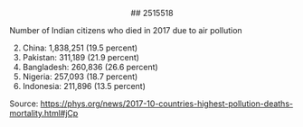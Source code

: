 <p style="text-align: center;">## 2515518

Number of Indian citizens who died in 2017 due to air pollution

2. China: 1,838,251 (19.5 percent)
3. Pakistan: 311,189 (21.9 percent)
4. Bangladesh: 260,836 (26.6 percent)
5. Nigeria: 257,093 (18.7 percent)
6. Indonesia: 211,896 (13.5 percent)

Source: https://phys.org/news/2017-10-countries-highest-pollution-deaths-mortality.html#jCp

</p>
